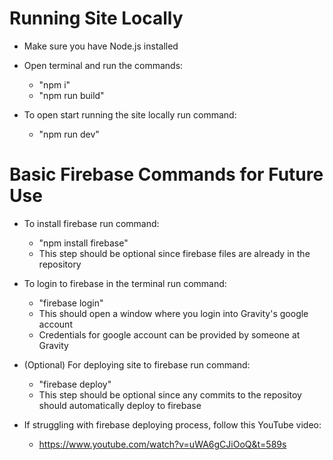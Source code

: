 # Running Site Locally
- Make sure you have Node.js installed

- Open terminal and run the commands:
  - "npm i"
  - "npm run build"
 
- To open start running the site locally run command:
  - "npm run dev"

# Basic Firebase Commands for Future Use
- To install firebase run command:
  - "npm install firebase"
  - This step should be optional since firebase files are already in the repository

- To login to firebase in the terminal run command:
  - "firebase login"
  - This should open a window where you login into Gravity's google account
  - Credentials for google account can be provided by someone at Gravity

- (Optional) For deploying site to firebase run command:
  - "firebase deploy"
  - This step should be optional since any commits to the repositoy should automatically deploy to firebase

- If struggling with firebase deploying process, follow this YouTube video:
  - https://www.youtube.com/watch?v=uWA6gCJiOoQ&t=589s
